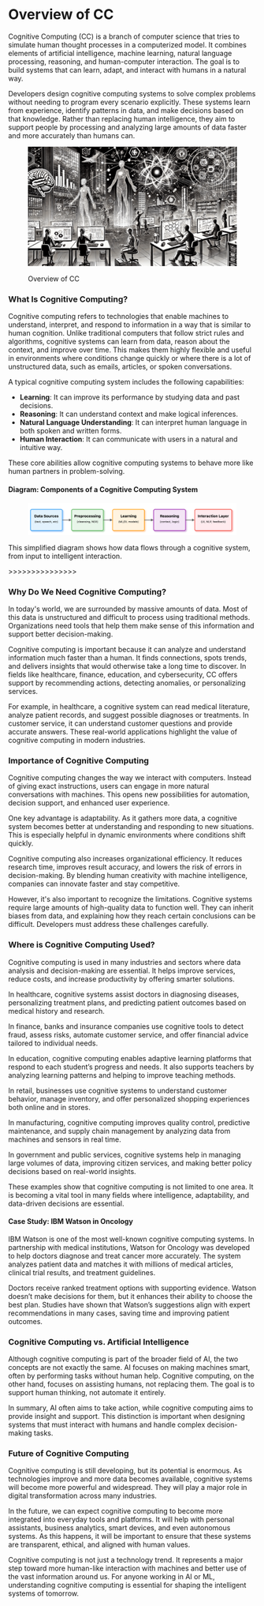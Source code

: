 # Overview of CC

Cognitive Computing (CC) is a branch of computer science that tries to simulate human thought processes in a computerized model. It combines elements of artificial intelligence, machine learning, natural language processing, reasoning, and human-computer interaction. The goal is to build systems that can learn, adapt, and interact with humans in a natural way.

Developers design cognitive computing systems to solve complex problems without needing to program every scenario explicitly. These systems learn from experience, identify patterns in data, and make decisions based on that knowledge. Rather than replacing human intelligence, they aim to support people by processing and analyzing large amounts of data faster and more accurately than humans can.

<div align="left"><figure><img src="../../.gitbook/assets/cc-overview-min.png" alt="" width="563"><figcaption><p>Overview of CC</p></figcaption></figure></div>

### What Is Cognitive Computing?

Cognitive computing refers to technologies that enable machines to understand, interpret, and respond to information in a way that is similar to human cognition. Unlike traditional computers that follow strict rules and algorithms, cognitive systems can learn from data, reason about the context, and improve over time. This makes them highly flexible and useful in environments where conditions change quickly or where there is a lot of unstructured data, such as emails, articles, or spoken conversations.

A typical cognitive computing system includes the following capabilities:

* **Learning**: It can improve its performance by studying data and past decisions.
* **Reasoning**: It can understand context and make logical inferences.
* **Natural Language Understanding**: It can interpret human language in both spoken and written forms.
* **Human Interaction**: It can communicate with users in a natural and intuitive way.

These core abilities allow cognitive computing systems to behave more like human partners in problem-solving.

#### Diagram: Components of a Cognitive Computing System

<figure><img src="../../.gitbook/assets/cc-overview-diagram.png" alt=""><figcaption></figcaption></figure>

This simplified diagram shows how data flows through a cognitive system, from input to intelligent interaction.

\>>>>>>>>>>>>>>>

### Why Do We Need Cognitive Computing?

In today's world, we are surrounded by massive amounts of data. Most of this data is unstructured and difficult to process using traditional methods. Organizations need tools that help them make sense of this information and support better decision-making.

Cognitive computing is important because it can analyze and understand information much faster than a human. It finds connections, spots trends, and delivers insights that would otherwise take a long time to discover. In fields like healthcare, finance, education, and cybersecurity, CC offers support by recommending actions, detecting anomalies, or personalizing services.

For example, in healthcare, a cognitive system can read medical literature, analyze patient records, and suggest possible diagnoses or treatments. In customer service, it can understand customer questions and provide accurate answers. These real-world applications highlight the value of cognitive computing in modern industries.

### Importance of Cognitive Computing

Cognitive computing changes the way we interact with computers. Instead of giving exact instructions, users can engage in more natural conversations with machines. This opens new possibilities for automation, decision support, and enhanced user experience.

One key advantage is adaptability. As it gathers more data, a cognitive system becomes better at understanding and responding to new situations. This is especially helpful in dynamic environments where conditions shift quickly.

Cognitive computing also increases organizational efficiency. It reduces research time, improves result accuracy, and lowers the risk of errors in decision-making. By blending human creativity with machine intelligence, companies can innovate faster and stay competitive.

However, it's also important to recognize the limitations. Cognitive systems require large amounts of high-quality data to function well. They can inherit biases from data, and explaining how they reach certain conclusions can be difficult. Developers must address these challenges carefully.

### Where is Cognitive Computing Used?

Cognitive computing is used in many industries and sectors where data analysis and decision-making are essential. It helps improve services, reduce costs, and increase productivity by offering smarter solutions.

In healthcare, cognitive systems assist doctors in diagnosing diseases, personalizing treatment plans, and predicting patient outcomes based on medical history and research.

In finance, banks and insurance companies use cognitive tools to detect fraud, assess risks, automate customer service, and offer financial advice tailored to individual needs.

In education, cognitive computing enables adaptive learning platforms that respond to each student’s progress and needs. It also supports teachers by analyzing learning patterns and helping to improve teaching methods.

In retail, businesses use cognitive systems to understand customer behavior, manage inventory, and offer personalized shopping experiences both online and in stores.

In manufacturing, cognitive computing improves quality control, predictive maintenance, and supply chain management by analyzing data from machines and sensors in real time.

In government and public services, cognitive systems help in managing large volumes of data, improving citizen services, and making better policy decisions based on real-world insights.

These examples show that cognitive computing is not limited to one area. It is becoming a vital tool in many fields where intelligence, adaptability, and data-driven decisions are essential.

#### Case Study: IBM Watson in Oncology

IBM Watson is one of the most well-known cognitive computing systems. In partnership with medical institutions, Watson for Oncology was developed to help doctors diagnose and treat cancer more accurately. The system analyzes patient data and matches it with millions of medical articles, clinical trial results, and treatment guidelines.

Doctors receive ranked treatment options with supporting evidence. Watson doesn’t make decisions for them, but it enhances their ability to choose the best plan. Studies have shown that Watson’s suggestions align with expert recommendations in many cases, saving time and improving patient outcomes.

### Cognitive Computing vs. Artificial Intelligence

Although cognitive computing is part of the broader field of AI, the two concepts are not exactly the same. AI focuses on making machines smart, often by performing tasks without human help. Cognitive computing, on the other hand, focuses on assisting humans, not replacing them. The goal is to support human thinking, not automate it entirely.

In summary, AI often aims to take action, while cognitive computing aims to provide insight and support. This distinction is important when designing systems that must interact with humans and handle complex decision-making tasks.

### Future of Cognitive Computing

Cognitive computing is still developing, but its potential is enormous. As technologies improve and more data becomes available, cognitive systems will become more powerful and widespread. They will play a major role in digital transformation across many industries.

In the future, we can expect cognitive computing to become more integrated into everyday tools and platforms. It will help with personal assistants, business analytics, smart devices, and even autonomous systems. As this happens, it will be important to ensure that these systems are transparent, ethical, and aligned with human values.

Cognitive computing is not just a technology trend. It represents a major step toward more human-like interaction with machines and better use of the vast information around us. For anyone working in AI or ML, understanding cognitive computing is essential for shaping the intelligent systems of tomorrow.
